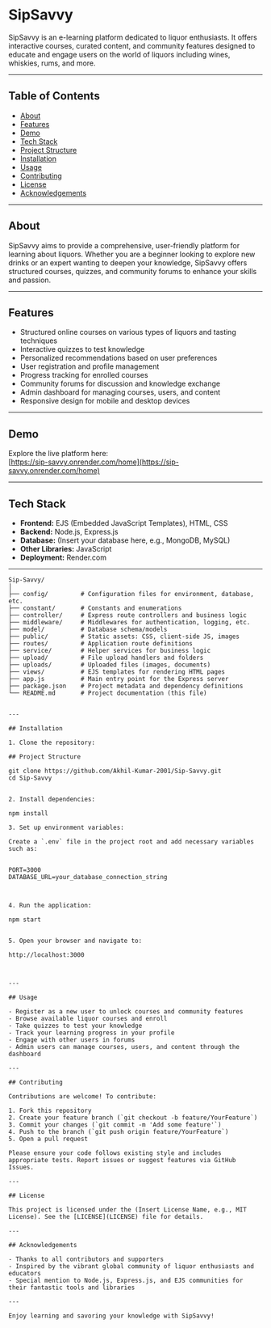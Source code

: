 # SipSavvy

SipSavvy is an e-learning platform dedicated to liquor enthusiasts. It offers interactive courses, curated content, and community features designed to educate and engage users on the world of liquors including wines, whiskies, rums, and more.

---

## Table of Contents

- [About](#about)
- [Features](#features)
- [Demo](#demo)
- [Tech Stack](#tech-stack)
- [Project Structure](#project-structure)
- [Installation](#installation)
- [Usage](#usage)
- [Contributing](#contributing)
- [License](#license)
- [Acknowledgements](#acknowledgements)

---

## About

SipSavvy aims to provide a comprehensive, user-friendly platform for learning about liquors. Whether you are a beginner looking to explore new drinks or an expert wanting to deepen your knowledge, SipSavvy offers structured courses, quizzes, and community forums to enhance your skills and passion.

---

## Features

- Structured online courses on various types of liquors and tasting techniques
- Interactive quizzes to test knowledge
- Personalized recommendations based on user preferences
- User registration and profile management
- Progress tracking for enrolled courses
- Community forums for discussion and knowledge exchange
- Admin dashboard for managing courses, users, and content
- Responsive design for mobile and desktop devices

---

## Demo

Explore the live platform here:  
[https://sip-savvy.onrender.com/home](https://sip-savvy.onrender.com/home)

---

## Tech Stack

- **Frontend:** EJS (Embedded JavaScript Templates), HTML, CSS
- **Backend:** Node.js, Express.js
- **Database:** (Insert your database here, e.g., MongoDB, MySQL)
- **Other Libraries:** JavaScript
- **Deployment:** Render.com

---

```
Sip-Savvy/
│
├── config/         # Configuration files for environment, database, etc.
├── constant/       # Constants and enumerations
├── controller/     # Express route controllers and business logic
├── middleware/     # Middlewares for authentication, logging, etc.
├── model/          # Database schema/models
├── public/         # Static assets: CSS, client-side JS, images
├── routes/         # Application route definitions
├── service/        # Helper services for business logic
├── upload/         # File upload handlers and folders
├── uploads/        # Uploaded files (images, documents)
├── views/          # EJS templates for rendering HTML pages
├── app.js          # Main entry point for the Express server
├── package.json    # Project metadata and dependency definitions
└── README.md       # Project documentation (this file)


---

## Installation

1. Clone the repository:

## Project Structure

git clone https://github.com/Akhil-Kumar-2001/Sip-Savvy.git
cd Sip-Savvy


2. Install dependencies:

npm install

3. Set up environment variables:

Create a `.env` file in the project root and add necessary variables such as:


PORT=3000
DATABASE_URL=your_database_connection_string



4. Run the application:

npm start


5. Open your browser and navigate to:

http://localhost:3000



---

## Usage

- Register as a new user to unlock courses and community features
- Browse available liquor courses and enroll
- Take quizzes to test your knowledge
- Track your learning progress in your profile
- Engage with other users in forums
- Admin users can manage courses, users, and content through the dashboard

---

## Contributing

Contributions are welcome! To contribute:

1. Fork this repository
2. Create your feature branch (`git checkout -b feature/YourFeature`)
3. Commit your changes (`git commit -m 'Add some feature'`)
4. Push to the branch (`git push origin feature/YourFeature`)
5. Open a pull request

Please ensure your code follows existing style and includes appropriate tests. Report issues or suggest features via GitHub Issues.

---

## License

This project is licensed under the (Insert License Name, e.g., MIT License). See the [LICENSE](LICENSE) file for details.

---

## Acknowledgements

- Thanks to all contributors and supporters
- Inspired by the vibrant global community of liquor enthusiasts and educators
- Special mention to Node.js, Express.js, and EJS communities for their fantastic tools and libraries

---

Enjoy learning and savoring your knowledge with SipSavvy!

